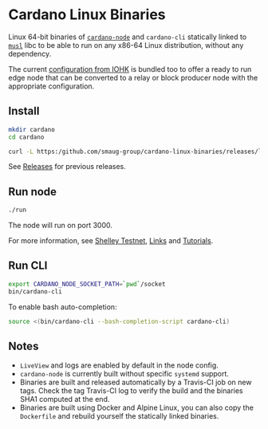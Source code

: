 # Cardano Linux Binaries

Linux 64-bit binaries of
[`cardano-node`](https://github.com/input-output-hk/cardano-node)
and `cardano-cli` statically linked to [`musl`](https://musl.libc.org/)
libc to be able to run on any x86-64 Linux distribution, without any
dependency.

The current [configuration from IOHK](https://hydra.iohk.io/job/Cardano/cardano-node/cardano-deployment/latest-finished/download/1)
is bundled too to offer a ready to run edge node that can be converted to a relay
or block producer node with the appropriate configuration.

## Install
```bash
mkdir cardano
cd cardano

curl -L https:/github.com/smaug-group/cardano-linux-binaries/releases/latest/download/cardano.tar.gz | tar xz
```

See [Releases](https://github.com/smaug-group/cardano-linux-binaries/releases) for previous releases.

## Run node
```bash
./run
```
The node will run on port 3000.

For more information, see
[Shelley Testnet](https://testnets.cardano.org/en/shelley/get-started/configuring-a-node-using-yaml/),  [Links](https://testnets.cardano.org/en/shelley/resources/links/) and [Tutorials](https://github.com/input-output-hk/cardano-tutorials).

## Run CLI
```bash
export CARDANO_NODE_SOCKET_PATH=`pwd`/socket
bin/cardano-cli
```
To enable bash auto-completion:
```bash
source <(bin/cardano-cli --bash-completion-script cardano-cli)
```

## Notes
* `LiveView` and logs are enabled by default in the node config.
* `cardano-node` is currently built without specific `systemd` support.
* Binaries are built and released automatically by a Travis-CI job on new tags.
Check the tag Travis-CI log to verify the build and the binaries SHA1 computed
at the end.
* Binaries are built using Docker and Alpine Linux, you can also copy the
`Dockerfile` and rebuild yourself the statically linked binaries.
